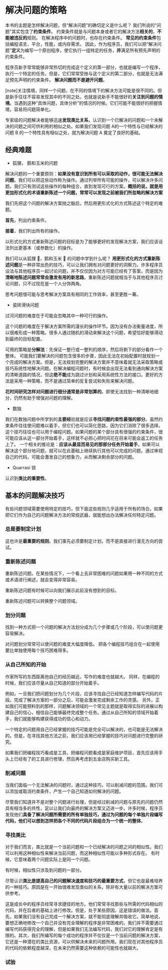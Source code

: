 # 解决问题的策略

本书的主题是怎样解决问题，但“解决问题”的确切定义是什么呢？
我们所说的“问题”其实包含了**约束条件**。
约束条件就是与问题本身或者它的解决方法**相关的**，**不能被违反的**规则。
在解决程序中的问题时，也存在约束条件。
**常见的约束条件**包括编程语言，平台，性能，或内存需求。
因此，作为程序员，我们可以把“解决问题”**定义**为编写一个原创程序，使它执行一组特定的任务，**并**满足所有预先声明的约束条件。

程序员新手常常能够非常热切的完成这个定义的第一部分，也就是编写一个程序，执行一个特定的任务。但是，它们常常受挫与这个定义的第二部分，也就是无法满足预先声明的约束条件。
**解决问题而不是避开问题**。

[note]关注情境，同样一个问题，在不同的情境下的解决方法可能是很不同的。但是新手往往不容易发现其中的不同之处。也就是说新手不能很好的**关注到问题的情境**。当遇到这种“具体问题，具体分析”的情况的时候。它们可能不能很好的把握情境，容易将问题简单化。

专家级的问题解决者能够迅速**发现类比关系**，认识到一个已解决的问题和一个未解决的问题之间可供利用的相似之处。如果我们发现问题 A的一个特性与已经解决的问题 B 的一个特性具有相似之处，就为解决问题 A 奠定了良好的基础。

## 经典难题

- 狐狸， 鹅和玉米的问题

解决问题的一个重要原则：**如果没有意识到所有可以采取的动作，很可能无法解决问题**。我们可以把这些动作称为操作。通过列举所有可能的操作，可以解决许多问题。我们只有测试这些操作的每种组合，直到发现可行的方案。**概括的说，就是用更加形式化的术语重新陈述一个问题，常常可以发现之前被我们所忽略的解决方案**

我们先把这个问题的解决方案抛之脑后，然后用更形式化的方式陈述这个特定的难题。

**首先**，列出约束条件。

**接着**，我们列出所有的操作。

以形式化的方式重新陈述问题的目标是为了能够更好的发现解决方案，我们应该设法列出更基本（或参数化）的操作。

我们可以从狐狸 🦊，鹅和玉米 🌽 的问题中学到什么呢？
**用更形式化的方式重新陈述问题**是一种非常出色的技巧，可以让我们拥有对问题更好的洞察力。许多程序员设法与其他程序员一起讨论问题，并不仅仅因为对方可能已经有了答案，而是因为**清晰地陈述问题常常会激发有用的新思路**。重新陈述问题就相当于与其他程序员讨论问题，只不过现在是一个人分饰两角。

思考问题很可能与思考解决方案具有相同的工作效率，甚至更胜一筹。

- 瓷砖滑块问题

过河问题的难度在于可能会忽略其中一种可行的操作。

这个问题的难度在于解决方案所需的漫长的操作环节。因为没有办法衡量进度，所以很难形成一种策略。很多人通过随机的滑动来解决这个问题，希望恰好能够滑动到最终的目标配置。

可用的策略是**分解法**：先保证一整行或一整列的顺序，然后将剩下的部分看作一个整体。
可能我们要解决的问题包含很多的步骤，因此无法在初始配置时就规划一个完成的解决方案。但是，无法规划完整的解决方案并不意味着就无法采取策略或技巧系统性地解决问题。在解决编程问题时，有时候会出现无法看到通向解决方案的清晰道路的情况，但这**绝不能**成为跳过计划和采用系统性方法的接口。更好的方法是采用一种策略，而不是通过简单的反复尝试和失败来解决问题。

**花时间研究怎样对问题进行细分通常是非常划算的**。即使无法找到一种清晰地细分，仍然有助于增强对问题的理解。

- 数独

我们在数独问题中所学到的**主要经**验就是应该**寻找问题约束性最强的部分**。虽然约束条件往往使问题难以着手，但它们也可以简化思路，因为它们消除了很多选择。
这个技巧往往也可以用于编程问题。如果问题的某个部分具有很强的约束条件，很可能应该从这一部分开始着手，这样就不必担心把时间花在将来可能会返工的任务上了。
一个相关的推论是：**应该从最显而易见的那部分任务开始着手**。如果可以解决这个部分地问题，就可以在此基础上继续执行其他可以完成的问题。通过审视自己的代码，可能会激发自己的想象力，从而解决剩余部分的问题。

- Quarrasi 锁

认识到**类比的重要性**。

## 基本的问题解决技巧

有些问题领域需要使用特定的技巧，但下面这些规则几乎适用于所有的场合。如果把它们作为自己的问题解决方法的常规武器，就能想出办法解决任何特定问题。

### 总是要制定计划

这也许是**最重要的规则**。我们事先必须要制定计划，而不是直接进行漫无方向的尝试。

### 重新陈述问题

重新陈述问题。在某些情况下，一个看上去非常困难的问题如果用一种不同的方式或术语进行阐述，就会变得非常容易。

重新陈述问题有时候可以向我们展示此前没有想到的目标。

重新陈述问题可以转换整个问题领域。

### 划分问题

找到一种方式把一个问题的解决方法划分成为几个步骤或几个阶段，可以使问题更容易解决。

对问题划分常常可以使问题的难度大幅度降低。
把各个编程技巧组合在一起使用要比单独使用每个技巧困难得多。

### 从自己所知的开始

作家所写的东西距离他自己的经历越远，写作的难度也就越大。
同样，在编程的时候，我们应该尽量从自己知道的部分开始着手。

例如，一旦我们把问题划分为几个片段，应该寻找自己已经知道怎样编写代码的片段。完成了解决方案的一部分之后，可能会激发完成剩余工作的灵感。
另外，正如我们可能预料到的那样，问题解决领域的一个常见主题就是取得实际的进展以构建自己的信心，相信自己能够最终完成整个任务。通过从自己所知的领域开始着手，我们就能够构建获得成功的信心和动力。

一个特定的问题用自己已经掌握的技巧可能是完全可以解决的，也可能是无法解决的。但是，在寻找其他方法之前，我们应该用已经掌握的技巧对问题进行完整的研究。

如果我们把编程技巧看成是工具，把编程问题看成是家庭维护项目，首先应该用手头上已经有了的工具进行修理，然后再考虑到五金店购买新工具。

### 削减问题

当我们面临一个无法解决的问题时，通过这种技巧，可以削减问题的范围。我们可以添加或取消约束条件，产生一个自己知道如何解决的问题。

尽管我们知道并不是对整个问题进行处理，但是经过削减的问题与原先的问题仍然具有相当多的共性，足以让我们向最终的解决方案又迈进一步。许多时候，程序员发现他们**具备了解决问题所需要的所有单独技巧，通过为问题的每个单独片段编写代码，他们可以想到怎样把各个不同的代码片段组合为一个统一的整体**。

### 寻找类比

对于我们而言，类比就是一个当前问题和一个已经解决的问题之间的相似性。我们可以利用这种相似性来解决当前问题，而这种相似性可能以多种形式存在。
有时候，它意味着两个问题实际上是同一个问题。

有时候，相似性只涉及到问题的一部分。

尽管认识**类比是提高自己的问题解决速度和技巧的最重要方式**，但它也是最难培养的一种技巧。原因是在一开始很难发现类似的关系，除非有大量以前的解决方案可供参考。

这是成长中的程序员经常寻求捷径的地方。他们常常寻找那些与所需的代码相似的代码，并在后者的基础上进行修改。但是，处于某些原因，这是错误的做法。首先，如果我们没有自己完成一个解决方案，就不能彻底理解并吸收它。简单地说，要想正确地修改一个自己并没有完全理解的程序是非常困难的。我们并不需要通过编写代码获得完全的理解，但是如果我们无法编写代码，我们对它的理解肯定是有限的。其次，我们所编写的每个成功的程序并不仅仅是一个当前问题的解决方案，它还是一种潜在的类比资源，可以供解决未来的问题所用。我们现在对其他程序员的代码的依赖程度越深，在未来仍然需要这种依赖的可能性也就越大。

### 试验
